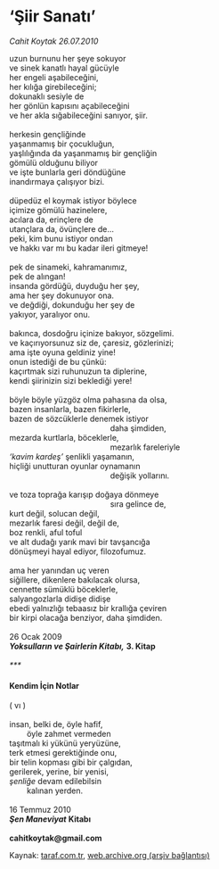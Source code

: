 # ‘Şiir Sanatı’

*Cahit Koytak 26.07.2010*

<div class="yazi"><p>uzun burnunu her şeye sokuyor <br/>ve sinek kanatlı hayal gücüyle <br/>her engeli aşabileceğini, <br/>her kılığa girebileceğini; <br/>dokunaklı sesiyle de <br/>her gönlün kapısını açabileceğini <br/>ve her akla sığabileceğini sanıyor, şiir.<br/><br/>herkesin gençliğinde <br/>yaşanmamış bir çocukluğun, <br/>yaşlılığında da yaşanmamış bir gençliğin <br/>gömülü olduğunu biliyor <br/>ve işte bunlarla geri döndüğüne <br/>inandırmaya çalışıyor bizi.   <br/><br/>düpedüz el koymak istiyor böylece <br/>içimize gömülü hazinelere, <br/>acılara da, erinçlere de <br/>utançlara da, övünçlere de… <br/>peki, kim bunu istiyor ondan <br/>ve hakkı var mı bu kadar ileri gitmeye!   <br/><br/>pek de sinameki, kahramanımız, <br/>pek de alıngan! <br/>insanda gördüğü, duyduğu her şey, <br/>ama her şey dokunuyor ona. <br/>ve değdiği, dokunduğu her şey de <br/>yakıyor, yaralıyor onu.   <br/><br/>bakınca, dosdoğru içinize bakıyor, sözgelimi. <br/>ve kaçırıyorsunuz siz de, çaresiz, gözlerinizi; <br/>ama işte oyuna geldiniz yine! <br/>onun istediği de bu çünkü: <br/>kaçırtmak sizi ruhunuzun ta diplerine, <br/>kendi şiirinizin sizi beklediği yere!   <br/><br/>böyle böyle yüzgöz olma pahasına da olsa, <br/>bazen insanlarla, bazen fikirlerle, <br/>bazen de sözcüklerle denemek istiyor   <br/>                                              daha şimdiden, <br/>mezarda kurtlarla, böceklerle,  <br/>                                              mezarlık fareleriyle <i><br/>‘kavim kardeş’ </i>şenlikli yaşamanın, <i></i><br/>hiçliği unutturan oyunlar oynamanın  <br/>                                              değişik yollarını.   <br/><br/>ve toza toprağa karışıp doğaya dönmeye  <br/>                                              sıra gelince de, <br/>kurt değil, solucan değil, <br/>mezarlık faresi değil, değil de, <br/>boz renkli, aful toful <br/>ve alt dudağı yarık mavi bir tavşancığa <br/>dönüşmeyi hayal ediyor, filozofumuz.   <br/><br/>ama her yanından uç veren <br/>siğillere, dikenlere bakılacak olursa, <br/>cennette sümüklü böceklerle, <br/>salyangozlarla didişe didişe <br/>ebedi yalnızlığı tebaasız bir krallığa çeviren <br/>bir kirpi olacağa benziyor, daha şimdiden.   <br/><br/>26 Ocak 2009 <b><i><br/>Yoksulların ve Şairlerin Kitabı,</i></b> <b>3. Kitap</b> <i> </i> <i><br/><br/>***</i>   </p>
<h4>Kendim İçin Notlar     </h4>
<p>( vı ) <br/><br/>insan, belki de, öyle hafif, <br/>        öyle zahmet vermeden <br/>taşıtmalı ki yükünü yeryüzüne, <br/>terk etmesi gerektiğinde onu, <br/>bir telin kopması gibi bir çalgıdan, <br/>gerilerek, yerine, bir yenisi, <i><br/>şenliğe</i> devam edilebilsin  <br/>        kalınan yerden.   <br/><br/>16 Temmuz 2010 <b><i><br/>Şen Maneviyat</i></b> <b>Kitabı<i></i></b> <b><br/><br/>cahitkoytak@gmail.com</b></p></div>

Kaynak: [taraf.com.tr](http://www.taraf.com.tr:80/cahit-koytak/makale-siir-sanati.htm), [web.archive.org (arşiv bağlantısı)](http://web.archive.org/web/20100828135709/http://www.taraf.com.tr:80/cahit-koytak/makale-siir-sanati.htm)
